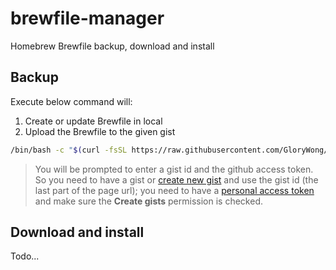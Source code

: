 # brewfile-manager

Homebrew Brewfile backup, download and install

## Backup

Execute below command will:
1. Create or update Brewfile in local
2. Upload the Brewfile to the given gist

```bash
/bin/bash -c "$(curl -fsSL https://raw.githubusercontent.com/GloryWong/brewfile-manager/HEAD/backup.sh)"
```

> You will be prompted to enter a gist id and the github access token. So you need to have a gist or [create new gist](https://gist.github.com/) and use the gist id (the last part of the page url); you need to have a [personal access token](https://github.com/settings/tokens) and make sure the **Create gists** permission is checked.

## Download and install

Todo...